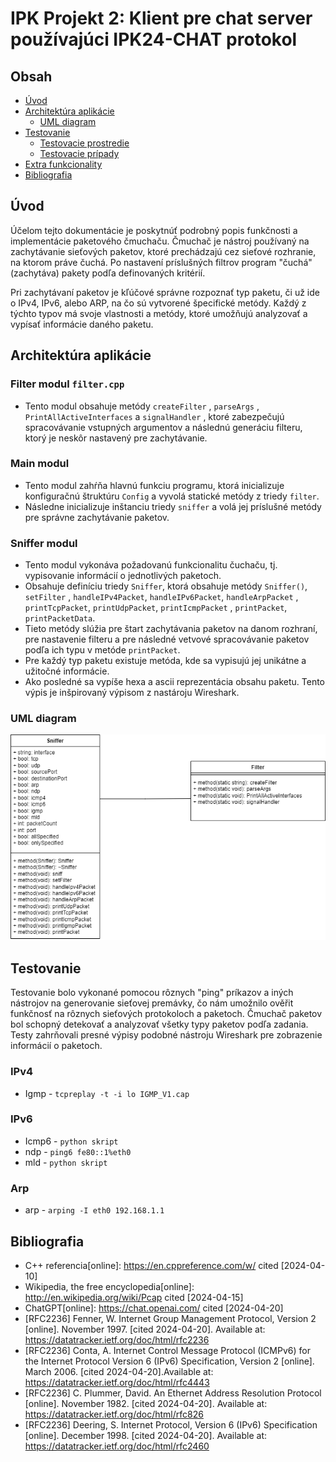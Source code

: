 # IPK Projekt 2: Klient pre chat server používajúci IPK24-CHAT protokol

## Obsah
- [Úvod](#úvod)
- [Architektúra aplikácie](#architektúra-aplikácie)
  - [UML diagram](#uml-diagramy)
- [Testovanie](#testovanie)
  - [Testovacie prostredie](#testovacie-prostredie)
  - [Testovacie prípady](#testovacie-prípady)
- [Extra funkcionality](#extra-funkcionality)
- [Bibliografia](#bibliografia)

## Úvod
Účelom tejto dokumentácie je poskytnúť podrobný popis funkčnosti a implementácie paketového čmuchaču. Čmuchač je nástroj používaný na zachytávanie sieťových paketov, ktoré prechádzajú cez sieťové rozhranie, na ktorom práve čuchá. Po nastavení príslušných filtrov program "čuchá" (zachytáva) pakety podľa definovaných kritérií.

Pri zachytávaní paketov je kľúčové správne rozpoznať typ paketu, či už ide o IPv4, IPv6, alebo ARP, na čo sú vytvorené špecifické metódy. Každý z týchto typov má svoje vlastnosti a metódy, ktoré umožňujú analyzovať a vypísať informácie daného paketu.

## Architektúra aplikácie

### Filter modul `filter.cpp`
* Tento modul obsahuje metódy `createFilter` , `parseArgs` , `PrintAllActiveInterfaces` a `signalHandler` , ktoré zabezpečujú spracovávanie vstupných argumentov a následnú generáciu filteru, ktorý je neskôr nastavený pre zachytávanie.
### Main modul
* Tento modul zahŕňa hlavnú funkciu programu, ktorá inicializuje konfiguračnú štruktúru `Config` a vyvolá statické metódy z triedy `filter`.
* Následne inicializuje inštanciu triedy `sniffer` a volá jej príslušné metódy pre správne zachytávanie paketov.
### Sniffer modul
* Tento modul vykonáva požadovanú funkcionalitu čuchaču, tj. vypisovanie informácií o jednotlivých paketoch.
* Obsahuje definíciu triedy `Sniffer`, ktorá obsahuje metódy `Sniffer()`, `setFilter` , `handleIPv4Packet`, `handleIPv6Packet`, `handleArpPacket` , `printTcpPacket`, `printUdpPacket`, `printIcmpPacket` , `printPacket`, `printPacketData`.
* Tieto metódy slúžia pre štart zachytávania paketov na danom rozhraní, pre nastavenie filteru a pre následné vetvové spracovávanie paketov podľa ich typu v metóde `printPacket`.
* Pre každý typ paketu existuje metóda, kde sa vypisujú jej unikátne a užitočné informácie.
* Ako posledné sa vypíše hexa a ascii reprezentácia obsahu paketu. Tento výpis je inšpirovaný výpisom z nastároju Wireshark.
### UML diagram
![](uml.png)

## Testovanie
Testovanie bolo vykonané pomocou rôznych "ping" príkazov a iných nástrojov na generovanie sieťovej premávky, čo nám umožnilo ověřit funkčnosť na rôznych sieťových protokoloch a paketoch. Čmuchač paketov bol schopný detekovať a analyzovať všetky typy paketov podľa zadania.
Testy zahrňovali presné výpisy podobné nástroju Wireshark pre zobrazenie informácií o paketoch.
### IPv4
* Igmp - `tcpreplay -t -i lo IGMP_V1.cap`
### IPv6
* Icmp6 - `python skript`
* ndp - `ping6 fe80::1%eth0`
* mld - `python skript`
### Arp
* arp - `arping -I eth0 192.168.1.1`


## Bibliografia
* C++ referencia[online]: https://en.cppreference.com/w/ cited [2024-04-10]
* Wikipedia, the free encyclopedia[online]: http://en.wikipedia.org/wiki/Pcap cited [2024-04-15] 
* ChatGPT[online]: https://chat.openai.com/ cited [2024-04-20]
* [RFC2236] Fenner, W.  Internet Group Management Protocol, Version 2 [online]. November 1997. [cited 2024-04-20]. Available at: https://datatracker.ietf.org/doc/html/rfc2236
* [RFC2236] Conta, A. Internet Control Message Protocol (ICMPv6) for the Internet Protocol Version 6 (IPv6) Specification, Version 2 [online]. March 2006. [cited 2024-04-20].Available at: https://datatracker.ietf.org/doc/html/rfc4443
* [RFC2236] C. Plummer, David.  An Ethernet Address Resolution Protocol [online]. November 1982. [cited 2024-04-20]. Available at: https://datatracker.ietf.org/doc/html/rfc826
* [RFC2236] Deering, S. Internet Protocol, Version 6 (IPv6) Specification [online]. December 1998. [cited 2024-04-20]. Available at: https://datatracker.ietf.org/doc/html/rfc2460


